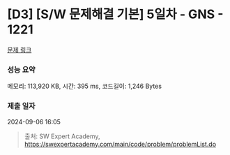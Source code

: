 # [D3] [S/W 문제해결 기본] 5일차 - GNS - 1221 

[문제 링크](https://swexpertacademy.com/main/code/problem/problemDetail.do?contestProbId=AV14jJh6ACYCFAYD) 

### 성능 요약

메모리: 113,920 KB, 시간: 395 ms, 코드길이: 1,246 Bytes

### 제출 일자

2024-09-06 16:05



> 출처: SW Expert Academy, https://swexpertacademy.com/main/code/problem/problemList.do